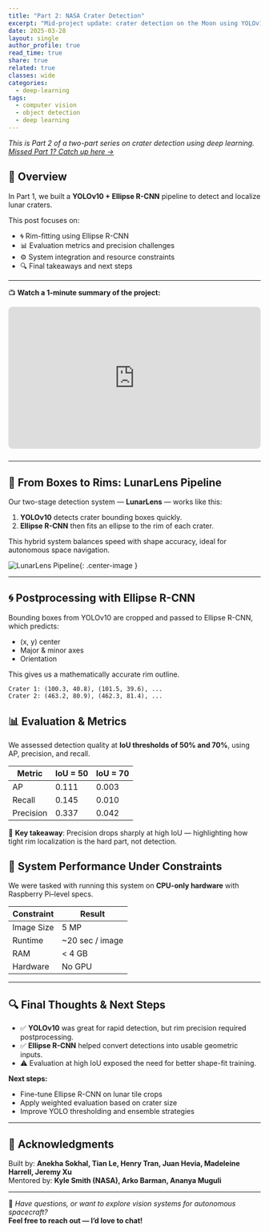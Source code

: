 ```yaml
---
title: "Part 2: NASA Crater Detection"
excerpt: "Mid-project update: crater detection on the Moon using YOLOv10 and Ellipse R-CNN"
date: 2025-03-28
layout: single
author_profile: true
read_time: true
share: true
related: true
classes: wide
categories:
  - deep-learning 
tags:
  - computer vision
  - object detection
  - deep learning
---
```


_This is Part 2 of a two-part series on crater detection using deep learning. [Missed Part 1? Catch up here →](https://anekha.github.io/deep-learning/2025/03/28/NASA.html)_

## 🚀 Overview

In Part 1, we built a **YOLOv10 + Ellipse R-CNN** pipeline to detect and localize lunar craters.

This post focuses on:
- 🌀 Rim-fitting using Ellipse R-CNN  
- 📊 Evaluation metrics and precision challenges  
- ⚙️ System integration and resource constraints  
- 🔍 Final takeaways and next steps

---

📺 **Watch a 1-minute summary of the project:**

<div style="position: relative; padding-bottom: 56.25%; height: 0; overflow: hidden; border-radius: 8px; margin-bottom: 1.5rem;">
  <iframe 
    src="https://www.youtube.com/embed/5sAfHHuAaLE?si=Jqw0OIvaw-Hfthlq" 
    title="NASA Crater Detection Summary"
    frameborder="0"
    allow="accelerometer; autoplay; clipboard-write; encrypted-media; gyroscope; picture-in-picture; web-share"
    allowfullscreen
    style="position: absolute; top: 0; left: 0; width: 100%; height: 100%; border-radius: 8px;">
  </iframe>
</div>

---


## 🧠 From Boxes to Rims: LunarLens Pipeline

Our two-stage detection system — **LunarLens** — works like this:

1. **YOLOv10** detects crater bounding boxes quickly.  
2. **Ellipse R-CNN** then fits an ellipse to the rim of each crater.

This hybrid system balances speed with shape accuracy, ideal for autonomous space navigation.

![LunarLens Pipeline](/assets/projects/NASA/lunarlens_pipeline.png){: .center-image }

---

## 🌀 Postprocessing with Ellipse R-CNN

Bounding boxes from YOLOv10 are cropped and passed to Ellipse R-CNN, which predicts:

- (x, y) center  
- Major & minor axes  
- Orientation  

This gives us a mathematically accurate rim outline.

```text
Crater 1: (100.3, 40.8), (101.5, 39.6), ...
Crater 2: (463.2, 80.9), (462.3, 81.4), ...
```

## 📊 Evaluation & Metrics

We assessed detection quality at **IoU thresholds of 50% and 70%**, using AP, precision, and recall.

| Metric    | IoU = 50 | IoU = 70 |
|-----------|----------|----------|
| AP        | 0.111    | 0.003    |
| Recall    | 0.145    | 0.010    |
| Precision | 0.337    | 0.042    |

🧠 **Key takeaway**: Precision drops sharply at high IoU — highlighting how tight rim localization is the hard part, not detection.

## 🧪 System Performance Under Constraints

We were tasked with running this system on **CPU-only hardware** with Raspberry Pi–level specs.

| Constraint   | Result           |
|--------------|------------------|
| Image Size   | 5 MP             |
| Runtime      | ~20 sec / image  |
| RAM          | < 4 GB           |
| Hardware     | No GPU           |

---

## 🔍 Final Thoughts & Next Steps

- ✅ **YOLOv10** was great for rapid detection, but rim precision required postprocessing.  
- ✅ **Ellipse R-CNN** helped convert detections into usable geometric inputs.  
- ⚠️ Evaluation at high IoU exposed the need for better shape-fit training.

**Next steps:**
- Fine-tune Ellipse R-CNN on lunar tile crops  
- Apply weighted evaluation based on crater size  
- Improve YOLO thresholding and ensemble strategies  

---

## 🤝 Acknowledgments

Built by: **Anekha Sokhal, Tian Le, Henry Tran, Juan Hevia, Madeleine Harrell, Jeremy Xu**  
Mentored by: **Kyle Smith (NASA), Arko Barman, Ananya Muguli**

---

💬 _Have questions, or want to explore vision systems for autonomous spacecraft?_  
**Feel free to reach out — I’d love to chat!**